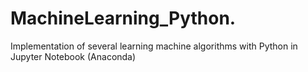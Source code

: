 # MachineLearning_Python.
Implementation of several learning machine algorithms with Python in Jupyter Notebook (Anaconda)
